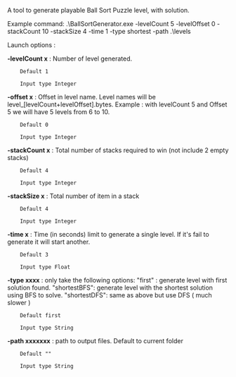 A tool to generate playable Ball Sort Puzzle level, with solution.

Example command:
.\BallSortGenerator.exe -levelCount 5 -levelOffset 0 -stackCount 10 -stackSize 4 -time 1 -type shortest -path .\levels

Launch options :

**-levelCount x** : Number of level generated.

		Default 1
		
		Input type Integer

**-offset x** : Offset in level name. Level names will be level_[levelCount+levelOffset].bytes. 
		Example : with levelCount 5 and Offset 5 we will have 5 levels from 6 to 10.
		
		Default 0
		
		Input type Integer

**-stackCount x** : Total number of stacks required to win (not include 2 empty stacks)
		
		Default 4
		
		Input type Integer

**-stackSize x** : Total number of item in a stack
		
		Default 4
		
		Input type Integer

**-time x** : Time (in seconds) limit to generate a single level. If it's fail to generate it will start another.
		
		Default 3
		
		Input type Float

**-type xxxx** : only take the following options: 
		"first" :  generate level with first solution found.
		"shortestBFS": generate level with the shortest solution using BFS to solve.
		"shortestDFS": same as above but use DFS ( much slower )
		
		Default first
		
		Input type String

**-path xxxxxxx** : path to output files. Default to current folder
		
		Default ""
		
		Input type String
